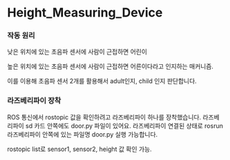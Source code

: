 # Height_Measuring_Device



### 작동 원리

낮은 위치에 있는 초음파 센서에 사람이 근접하면 어린이

높은 위치에 있는 초음파 센서에 사람이 근접하면 어른이다라고 인지하는 매커니즘. 


이를 이용해 초음파 센서 2개를 활용해서 adult인지, child 인지 판단합니다.



### 라즈베리파이 장착

ROS 통신에서 rostopic 값을 확인하려고 라즈베리파이 하나를 장착했습니다.
라즈베리파이 sd 카드 안쪽에도 door.py 파일이 있어요.
라즈베리파이 연결된 상태로 rosrun 라즈베리파이 안쪽에 있는 파일명 door.py 실행 가능합니다.

rostopic list로 sensor1, sensor2, height 값 확인 가능. 
